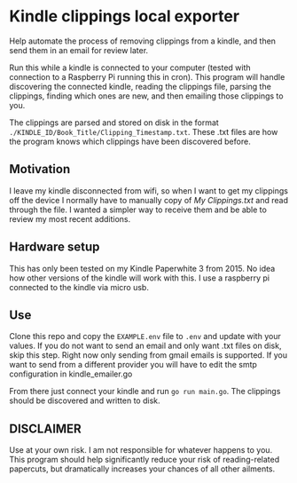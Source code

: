 # Kindle clippings local exporter
Help automate the process of removing clippings from a kindle, and then send them in an email for review later.

Run this while a kindle is connected to your computer (tested with connection to a Raspberry Pi running this in cron). This program will handle discovering the connected kindle, reading the clippings file, parsing the clippings, finding which ones are new, and then emailing those clippings to you.

The clippings are parsed and stored on disk in the format `./KINDLE_ID/Book_Title/Clipping_Timestamp.txt`. These .txt files are how the program knows which clippings have been discovered before.

## Motivation
I leave my kindle disconnected from wifi, so when I want to get my clippings off the device I normally have to manually copy of _My Clippings.txt_ and read through the file. I wanted a simpler way to receive them and be able to review my most recent additions.

## Hardware setup
This has only been tested on my Kindle Paperwhite 3 from 2015. No idea how other versions of the kindle will work with this. I use a raspberry pi connected to the kindle via micro usb.

## Use
Clone this repo and copy the `EXAMPLE.env` file to `.env` and update with your values. If you do not want to send an email and only want .txt files on disk, skip this step. Right now only sending from gmail emails is supported. If you want to send from a different provider you will have to edit the smtp configuration in kindle_emailer.go

From there just connect your kindle and run `go run main.go`. The clippings should be discovered and written to disk.

## DISCLAIMER
Use at your own risk. I am not responsible for whatever happens to you. This program should help significantly reduce your risk of reading-related papercuts, but dramatically increases your chances of all other ailments.
